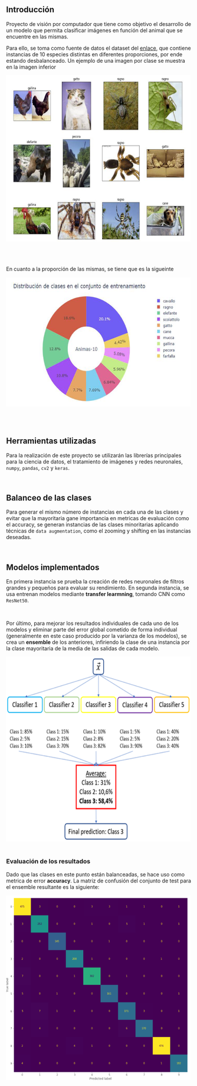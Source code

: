 ## Introducción

Proyecto de visión por computador que tiene como objetivo el desarrollo de un modelo que permita clasificar imágenes en función del animal que se encuentre en las mismas.

Para ello, se toma como fuente de datos el dataset del [enlace](https://www.kaggle.com/datasets/alessiocorrado99/animals10), que contiene instancias de 10 especies distintas en diferentes proporciones, por ende estando desbalanceado. Un ejemplo de una imagen por clase se muestra en la imagen inferior

<img  src="./assets/problem.png" alt="Imagenes" width="500" height="450"/> &nbsp;

&nbsp;

En cuanto a la proporción de las mismas, se tiene que es la sigueinte

<img  src="./assets/dist.png" alt="Proporciones" width="500" height="350"/> &nbsp;

&nbsp;


## Herramientas utilizadas
Para la realización de este proyecto se utilizarán las librerías principales para la ciencia de datos, el tratamiento de imágenes y redes neuronales, `numpy`, `pandas`, `cv2` y `keras`.

&nbsp;

## Balanceo de las clases

Para generar el mismo número de instancias en cada una de las clases y evitar que la mayoritaria gane importancia en metricas de evaluación como el accuracy, se generan instancias de las clases minoritarias aplicando técnicas de `data augmentation`, como el zooming y shifting en las instancias deseadas.

&nbsp;

## Modelos implementados

En primera instancia se prueba la creación de redes neuronales de filtros grandes y pequeños para evaluar su rendimiento. En segunda instancia, se usa entrenan modelos mediante **transfer learmning**, tomando CNN como `ResNet50`.

&nbsp;

Por último, para mejorar los resultados individuales de cada uno de los modelos y eliminar parte del error global cometido de forma individual (generalmente en este caso producido por la varianza de los modelos), se crea un **ensemble** de los anteriores, infiriendo la clase de una instancia por la clase mayoritaria de la media de las salidas de cada modelo.

<img  src="./assets/ensemble.png" alt="Modelo ensemble" width="500" height="500"/> &nbsp;

### Evaluación de los resultados

Dado que las clases en este punto están balanceadas, se hace uso como metrica de error **accuracy**. La matriz de confusión del conjunto de test para el ensemble resultante es la siguiente:

<img  src="./assets/results.png" alt="Modelo ensemble" width="500" height="500"/> &nbsp;

